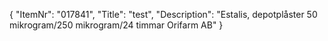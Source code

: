 {
  "ItemNr": "017841",
  "Title": "test",
  "Description": "Estalis, depotplåster 50 mikrogram/250 mikrogram/24 timmar Orifarm AB"
}